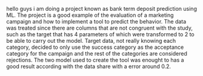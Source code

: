hello guys i am doing a project known as bank term deposit prediction using ML. 
The project is a good example of the evaluation of a marketing campaign and how to implement a tool to predict the behavior.
The data was treated since there are columns that are not congruent with the study, such as the target that has 4 parameters of which were transformed to 2 to be able to carry out the model.
Target data, not really knowing each category, decided to only use the success category as the acceptance category for the campaign and the rest of the categories are considered rejections.
The two model used to create the tool was enought to has a good result according with the data share with a error around 0.2.
